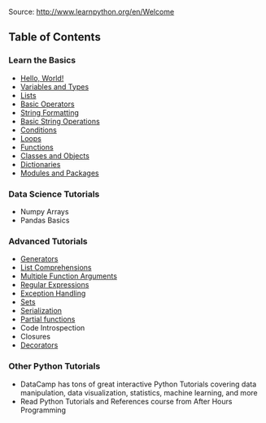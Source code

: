 Source: http://www.learnpython.org/en/Welcome

## Table of Contents
### Learn the Basics
- [Hello, World!](http://www.learnpython.org/en/Hello%2C_World%21)
- [Variables and Types](http://www.learnpython.org/en/Variables_and_Types)
- [Lists](http://www.learnpython.org/en/Lists)
- [Basic Operators](http://www.learnpython.org/en/Basic_Operators)
- [String Formatting](http://www.learnpython.org/en/String_Formatting)
- [Basic String Operations](http://www.learnpython.org/en/Basic_String_Operations)
- [Conditions](http://www.learnpython.org/en/Conditions)
- [Loops](http://www.learnpython.org/en/Loops)
- [Functions](http://www.learnpython.org/en/Functions)
- [Classes and Objects](http://www.learnpython.org/en/Classes_and_Objects)
- [Dictionaries](http://www.learnpython.org/en/Dictionaries)
- [Modules and Packages](http://www.learnpython.org/en/Modules_and_Packages)

### Data Science Tutorials
- Numpy Arrays
- Pandas Basics

### Advanced Tutorials
- [Generators](http://www.learnpython.org/en/Generators)
- [List Comprehensions](http://www.learnpython.org/en/List_Comprehensions)
- [Multiple Function Arguments](http://www.learnpython.org/en/Multiple_Function_Arguments)
- [Regular Expressions](http://www.learnpython.org/en/Regular_Expressions)
- [Exception Handling](http://www.learnpython.org/en/Exception_Handling)
- [Sets](http://www.learnpython.org/en/Sets)
- [Serialization](http://www.learnpython.org/en/Serialization)
- [Partial functions](http://www.learnpython.org/en/Partial_functions)
- Code Introspection
- Closures
- [Decorators](http://www.learnpython.org/en/Decorators)

### Other Python Tutorials
- DataCamp has tons of great interactive Python Tutorials covering data manipulation, data visualization, statistics, machine learning, and more
- Read Python Tutorials and References course from After Hours Programming
